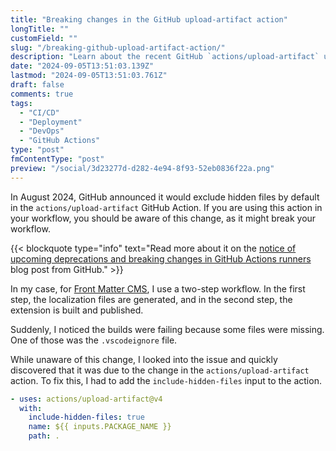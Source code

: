 ```yaml
---
title: "Breaking changes in the GitHub upload-artifact action"
longTitle: ""
customField: ""
slug: "/breaking-github-upload-artifact-action/"
description: "Learn about the recent GitHub `actions/upload-artifact` update that excludes hidden files by default, impacting workflows."
date: "2024-09-05T13:51:03.139Z"
lastmod: "2024-09-05T13:51:03.761Z"
draft: false
comments: true
tags:
  - "CI/CD"
  - "Deployment"
  - "DevOps"
  - "GitHub Actions"
type: "post"
fmContentType: "post"
preview: "/social/3d23277d-d282-4e94-8f93-52eb0836f22a.png"
---
```


In August 2024, GitHub announced it would exclude hidden files by default in the `actions/upload-artifact` GitHub Action. If you are using this action in your workflow, you should be aware of this change, as it might break your workflow.

{{< blockquote type="info" text="Read more about it on the [notice of upcoming deprecations and breaking changes in GitHub Actions runners](https://github.blog/changelog/2024-08-19-notice-of-upcoming-deprecations-and-breaking-changes-in-github-actions-runners/) blog post from GitHub." >}}

In my case, for [Front Matter CMS](https://frontmatter.codes), I use a two-step workflow. In the first step, the localization files are generated, and in the second step, the extension is built and published.

Suddenly, I noticed the builds were failing because some files were missing. One of those was the `.vscodeignore` file.

While unaware of this change, I looked into the issue and quickly discovered that it was due to the change in the `actions/upload-artifact` action. To fix this, I had to add the `include-hidden-files` input to the action.

```yaml 
- uses: actions/upload-artifact@v4
  with:
    include-hidden-files: true
    name: ${{ inputs.PACKAGE_NAME }}
    path: .
```